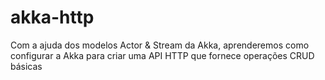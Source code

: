 # akka-http
Com a ajuda dos modelos Actor &amp; Stream da Akka, aprenderemos como configurar a Akka para criar uma API HTTP que fornece operações CRUD básicas
